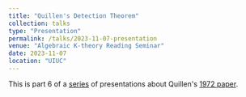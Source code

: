 ```yaml
---
title: "Quillen's Detection Theorem"
collection: talks
type: "Presentation"
permalink: /talks/2023-11-07-presentation
venue: "Algebraic K-theory Reading Seminar"
date: 2023-11-07
location: "UIUC"
---
```


This is part 6 of a [series](https://jiantongliu.github.io/597K/) of presentations about Quillen's [1972 paper](https://www.jstor.org/stable/1970825). 
